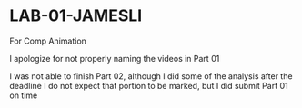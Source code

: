 # LAB-01-JAMESLI
 For Comp Animation

 I apologize for not properly naming the videos in Part 01

 I was not able to finish Part 02, although I did some of the analysis after the deadline
 I do not expect that portion to be marked, but I did submit Part 01 on time
